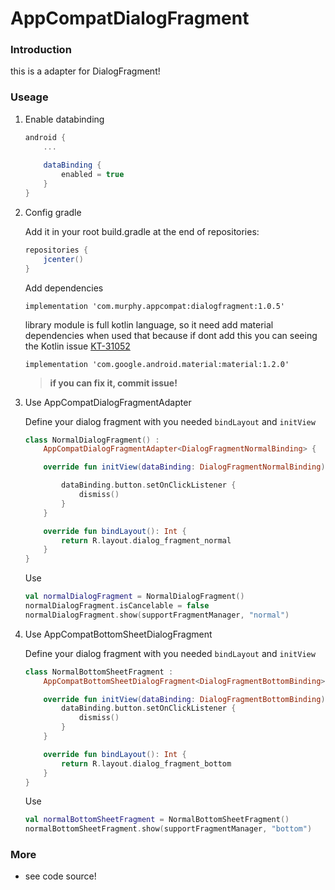 # AppCompatDialogFragment


### Introduction

this is a adapter for DialogFragment!

### Useage

1. Enable databinding

   ```groovy
   android {
       ...
           
       dataBinding {
           enabled = true
       }
   }
   ```

   

2. Config  gradle

   Add it in your root build.gradle at the end of repositories:

   ```groovy
   repositories {
       jcenter()
   }
   ```

   Add dependencies

   ```
   implementation 'com.murphy.appcompat:dialogfragment:1.0.5'
   ```

   

   library module  is full kotlin language, so it need add material dependencies when used that because if dont add this you can seeing the Kotlin issue  [KT-31052](https://youtrack.jetbrains.com/issue/KT-31052)

   ```
   implementation 'com.google.android.material:material:1.2.0'
   ```

   > **if you can fix it, commit issue!**

3. Use  AppCompatDialogFragmentAdapter

   Define your dialog fragment with you needed `bindLayout` and `initView`

   ```kotlin
   class NormalDialogFragment() :
       AppCompatDialogFragmentAdapter<DialogFragmentNormalBinding> {
   
       override fun initView(dataBinding: DialogFragmentNormalBinding) {
   
           dataBinding.button.setOnClickListener {
               dismiss()
           }
       }
   
       override fun bindLayout(): Int {
           return R.layout.dialog_fragment_normal
       }
   }
   ```

   Use

   ```kotlin
   val normalDialogFragment = NormalDialogFragment()
   normalDialogFragment.isCancelable = false
   normalDialogFragment.show(supportFragmentManager, "normal")
   ```

   

4. Use  AppCompatBottomSheetDialogFragment

   Define your dialog fragment with you needed `bindLayout` and `initView`

   ```kotlin
   class NormalBottomSheetFragment :
       AppCompatBottomSheetDialogFragment<DialogFragmentBottomBinding>() {
   
       override fun initView(dataBinding: DialogFragmentBottomBinding) {
           dataBinding.button.setOnClickListener {
               dismiss()
           }
       }
   
       override fun bindLayout(): Int {
           return R.layout.dialog_fragment_bottom
       }
   }
   ```

   Use

   ```kotlin
   val normalBottomSheetFragment = NormalBottomSheetFragment()
   normalBottomSheetFragment.show(supportFragmentManager, "bottom")
   ```



### More 

- see code source!


